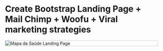 # Create Bootstrap Landing Page + Mail Chimp + Woofu + Viral marketing strategies

<p style="border: 1px solid #ccc">
  <img src="https://code4startup.com/assets/project-zero-720f8c0a217fc048d41133523bbbac72.png" alt="Mapa da Saúde Landing Page">
</p>

